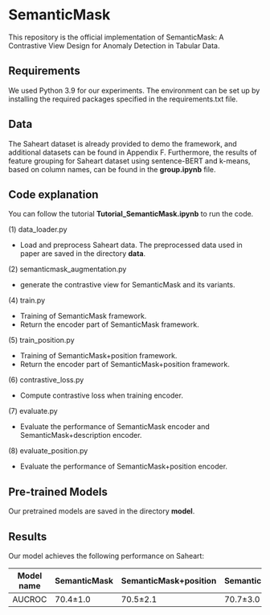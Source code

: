 # SemanticMask

This repository is the official implementation of SemanticMask: A Contrastive View Design for Anomaly Detection in Tabular Data. 

## Requirements

We used Python 3.9 for our experiments. The environment can be set up by installing the required packages specified in the requirements.txt file.

## Data
The Saheart dataset is already provided to demo the framework, and additional datasets can be found in Appendix F. Furthermore, the results of feature grouping for Saheart dataset using sentence-BERT and k-means, based on column names, can be found in the **group.ipynb** file.

## Code explanation
You can follow the tutorial **Tutorial_SemanticMask.ipynb** to run the code.

(1) data_loader.py
- Load and preprocess Saheart data. The preprocessed data used in paper are saved in the directory **data**.

(2) semanticmask_augmentation.py
- generate the contrastive view for SemanticMask and its variants.

(4) train.py
- Training of SemanticMask framework.
- Return the encoder part of SemanticMask framework.

(5) train_position.py
- Training of SemanticMask+position framework.
- Return the encoder part of SemanticMask+position framework.

(6) contrastive_loss.py
- Compute contrastive loss when training encoder.

(7) evaluate.py
- Evaluate the performance of SemanticMask encoder and SemanticMask+description encoder.

(8) evaluate_position.py
- Evaluate the performance of SemanticMask+position encoder.





## Pre-trained Models
Our pretrained models are saved in the directory **model**.

## Results

Our model achieves the following performance on Saheart:

| Model name         | SemanticMask   | SemanticMask+position |SemanticMask+description  |
| ------------------ |---------------- | -------------- | -------------- |
|AUCROC   |     70.4±1.0        |    70.5±2.1     |70.7±3.0      |

